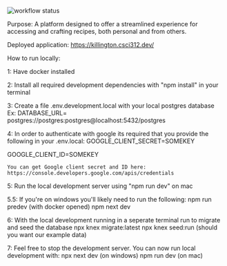 ![workflow status](https://github.com/Frank3549/RecipeRealm/actions/workflows/node.js.yml/badge.svg)

Purpose:
A platform designed to offer a streamlined experience for accessing and crafting recipes, both personal and from others.

Deployed application:
https://killington.csci312.dev/

How to run locally:

1: Have docker installed

2: Install all required development dependencies with "npm install" in your terminal

3: Create a file .env.development.local with your local postgres database
Ex: DATABASE_URL= postgres://postgres:postgres@localhost:5432/postgres

4: In order to authenticate with google its required that you provide the following in your .env.local:
GOOGLE_CLIENT_SECRET=SOMEKEY

GOOGLE_CLIENT_ID=SOMEKEY

    You can get Google client secret and ID here:
    https://console.developers.google.com/apis/credentials

5: Run the local development server using "npm run dev" on mac

5.5: If you're on windows you'll likely need to run the following:
npm run predev (with docker opened)
npm next dev

6: With the local development running in a seperate terminal run to migrate and seed the database
npx knex migrate:latest
npx knex seed:run (should you want our example data)

7: Feel free to stop the development server. You can now run local development with:
npx next dev (on windows)
npm run dev (on mac)

